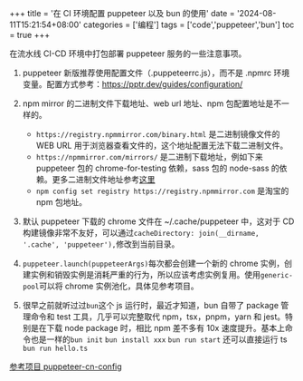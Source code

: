 +++
title = '在 CI 环境配置 puppeteer 以及 bun 的使用'
date = '2024-08-11T15:21:54+08:00'
categories = ['编程']
tags = ['code','puppeteer','bun']
toc = true
+++

在流水线 CI-CD 环境中打包部署 puppeteer 服务的一些注意事项。

<!--more-->

1. puppeteer 新版推荐使用配置文件（.puppeteerrc.js），而不是 .npmrc 环境变量。配置方式参考：https://pptr.dev/guides/configuration/
   
2. npm mirror 的二进制文件下载地址、web url 地址、npm 包配置地址是不一样的。
   - `https://registry.npmmirror.com/binary.html` 是二进制镜像文件的 WEB URL 用于浏览器查看文件的，这个地址配置无法下载二进制文件。
   - `https://npmmirror.com/mirrors/` 是二进制下载地址，例如下来 puppeteer 包的 chrome-for-testing 依赖，sass 包的 node-sass 的依赖。更多二进制文件地址参考[这里](https://github.com/cnpm/binary-mirror-config/blob/master/package.json)
   - `npm config set registry https://registry.npmmirror.com` 是淘宝的 npm 包地址。

3. 默认 puppeteer 下载的 chrome 文件在 ~/.cache/puppeteer 中，这对于 CD 构建镜像非常不友好，可以通过`cacheDirectory: join(__dirname, '.cache', 'puppeteer'),`修改到当前目录。

4. `puppeteer.launch(puppeteerArgs)`每次都会创建一个新的 chrome 实例，创建实例和销毁实例是消耗严重的行为，所以应该考虑实例复用。使用`generic-pool`可以将 chrome 实例池化，具体见参考项目。

5. 很早之前就听过过`bun`这个 js 运行时，最近才知道，bun 自带了 package 管理命令和 test 工具，几乎可以完整取代 npm，tsx，pnpm，yarn 和 jest。特别是在下载 node package 时，相比 npm 差不多有 10x 速度提升。基本上命令也是一样的`bun init` `bun install xxx` `bun run start` 还可以直接运行 ts `bun run hello.ts`

[参考项目 puppeteer-cn-config](https://github.com/zhimoe/puppeteer-cn-config)
